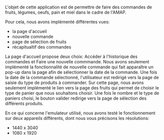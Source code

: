 L'objet de cette application est de permettre de faire des commandes de fruits, légumes, oeufs, pain et miel dans le cadre de l'AMAP.

Pour cela, nous avons implémenté différentes vues:
- la page d'accueil
- nouvelle commande
- page de sélection de fruits
- récapitualtif des commandes

La page d'accueil propose deux choix: Accéder à l'historique des commandes et Faire une nouvelle commmande. 
Nous avons seulement implémenté la fonctionnalité de nouvelle commande qui fait apparaître un pop-up dans la page afin de sélectionner la date de la commande.
Une fois la date de la commande sélectionné, l'utilisateur est redirigé vers la page de saisie du type de produits à commander.
Sur cette page, nous avons seulement implémenté le lien vers la page des fruits qui permet de choisir le type de panier que nous souhaitons choisir.
Une fois le nombre et le type de paniers choisi, le bouton valider redirige vers la page de sélection des différents produits.

En ce qui concerne l'emulateur utilisé, nous avons testé le fonctionnement sur deux appareils différents, dont nous vous précisons les résolutions:
- 1440 x 3040 
- 1080 x 1920
